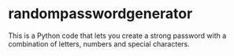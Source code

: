 # randompasswordgenerator
This is a Python code that lets you create a strong password with a combination of letters, numbers and special characters. 
